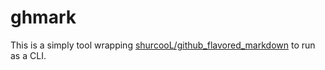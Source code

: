 ghmark
======

This is a simply tool wrapping 
[shurcooL/github_flavored_markdown](https://www.github.com/shurcooL/github_flavored_markdown) to run as a CLI.
